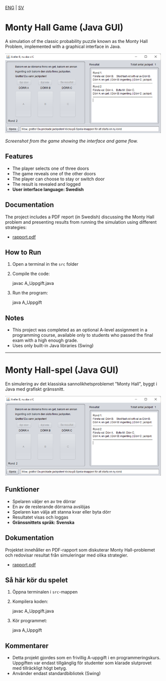 [ENG](#monty-hall-game-java-gui) | [SV](#monty-hall-spel-java-gui)

# Monty Hall Game (Java GUI)

A simulation of the classic probability puzzle known as the Monty Hall Problem, implemented with a graphical interface in Java.

![Screenshot](gui.png)

*Screenshot from the game showing the interface and game flow.*

## Features
- The player selects one of three doors
- The game reveals one of the other doors
- The player can choose to stay or switch door
- The result is revealed and logged
- **User interface language: Swedish**

## Documentation
The project includes a PDF report (in Swedish) discussing the Monty Hall problem and presenting results from running the simulation using different strategies:
- [rapport.pdf](rapport.pdf)

## How to Run
1. Open a terminal in the `src` folder  
2. Compile the code:

   javac A_Uppgift.java

3. Run the program:

   java A_Uppgift

## Notes
- This project was completed as an optional A-level assignment in a programming course, 
available only to students who passed the final exam with a high enough grade.
- Uses only built-in Java libraries (Swing)
---

# Monty Hall-spel (Java GUI)

En simulering av det klassiska sannolikhetsproblemet "Monty Hall", byggt i Java med grafiskt gränssnitt.

![Screenshot](gui.png)

## Funktioner
- Spelaren väljer en av tre dörrar
- En av de resterande dörrarna avslöjas
- Spelaren kan välja att stanna kvar eller byta dörr
- Resultatet visas och loggas
- **Gränssnittets språk: Svenska**

## Dokumentation
Projektet innehåller en PDF-rapport som diskuterar Monty Hall-problemet och redovisar resultat från simuleringar med olika strategier.
- [rapport.pdf](rapport.pdf)

## Så här kör du spelet
1. Öppna terminalen i `src`-mappen  
2. Kompilera koden:

   javac A_Uppgift.java

3. Kör programmet:

   java A_Uppgift

## Kommentarer
- Detta projekt gjordes som en frivillig A-uppgift i en programmeringskurs. 
Uppgiften var endast tillgänglig för studenter som klarade slutprovet med tillräckligt högt betyg.
- Använder endast standardbibliotek (Swing)

